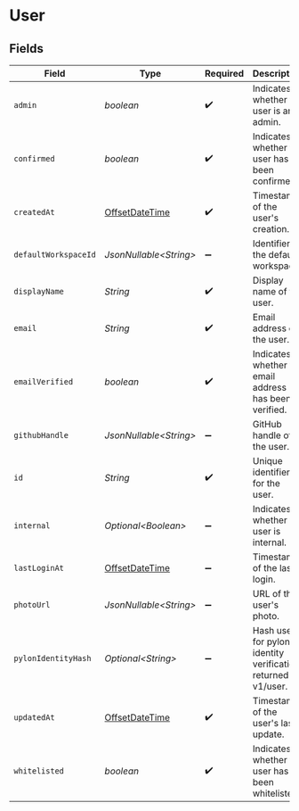 # User


## Fields

| Field                                                                                     | Type                                                                                      | Required                                                                                  | Description                                                                               |
| ----------------------------------------------------------------------------------------- | ----------------------------------------------------------------------------------------- | ----------------------------------------------------------------------------------------- | ----------------------------------------------------------------------------------------- |
| `admin`                                                                                   | *boolean*                                                                                 | :heavy_check_mark:                                                                        | Indicates whether the user is an admin.                                                   |
| `confirmed`                                                                               | *boolean*                                                                                 | :heavy_check_mark:                                                                        | Indicates whether the user has been confirmed.                                            |
| `createdAt`                                                                               | [OffsetDateTime](https://docs.oracle.com/javase/8/docs/api/java/time/OffsetDateTime.html) | :heavy_check_mark:                                                                        | Timestamp of the user's creation.                                                         |
| `defaultWorkspaceId`                                                                      | *JsonNullable\<String>*                                                                   | :heavy_minus_sign:                                                                        | Identifier of the default workspace.                                                      |
| `displayName`                                                                             | *String*                                                                                  | :heavy_check_mark:                                                                        | Display name of the user.                                                                 |
| `email`                                                                                   | *String*                                                                                  | :heavy_check_mark:                                                                        | Email address of the user.                                                                |
| `emailVerified`                                                                           | *boolean*                                                                                 | :heavy_check_mark:                                                                        | Indicates whether the email address has been verified.                                    |
| `githubHandle`                                                                            | *JsonNullable\<String>*                                                                   | :heavy_minus_sign:                                                                        | GitHub handle of the user.                                                                |
| `id`                                                                                      | *String*                                                                                  | :heavy_check_mark:                                                                        | Unique identifier for the user.                                                           |
| `internal`                                                                                | *Optional\<Boolean>*                                                                      | :heavy_minus_sign:                                                                        | Indicates whether the user is internal.                                                   |
| `lastLoginAt`                                                                             | [OffsetDateTime](https://docs.oracle.com/javase/8/docs/api/java/time/OffsetDateTime.html) | :heavy_minus_sign:                                                                        | Timestamp of the last login.                                                              |
| `photoUrl`                                                                                | *JsonNullable\<String>*                                                                   | :heavy_minus_sign:                                                                        | URL of the user's photo.                                                                  |
| `pylonIdentityHash`                                                                       | *Optional\<String>*                                                                       | :heavy_minus_sign:                                                                        | Hash used for pylon identity verification returned on v1/user.                            |
| `updatedAt`                                                                               | [OffsetDateTime](https://docs.oracle.com/javase/8/docs/api/java/time/OffsetDateTime.html) | :heavy_check_mark:                                                                        | Timestamp of the user's last update.                                                      |
| `whitelisted`                                                                             | *boolean*                                                                                 | :heavy_check_mark:                                                                        | Indicates whether the user has been whitelisted.                                          |